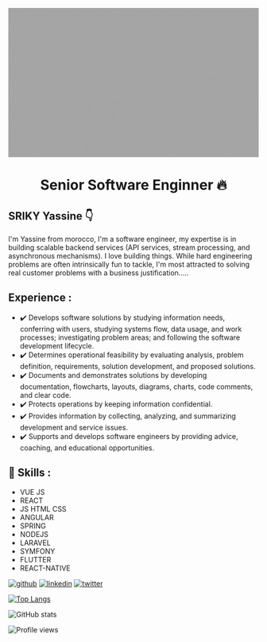 <p align="center"> 
    <img src="https://github.com/Sriky-Yassine/Sriky-Yassine/blob/main/IT%20Dev.gif" align="center" height="300"></img>
</p>
<h1 align="center"> Senior Software Enginner 🔥 </h1> 

## SRIKY Yassine  :point_down:
I'm Yassine from morocco, I'm a software engineer,  my expertise is in building scalable backend services (API services, stream processing, and asynchronous mechanisms).
I love building things. While hard engineering problems are often intrinsically fun to tackle, I'm most attracted to solving real customer problems with a business justification.....

## Experience :

* :heavy_check_mark: Develops software solutions by studying information needs, conferring with users, studying systems flow, data usage, and work processes; investigating problem areas; and following the software development lifecycle.
* :heavy_check_mark: Determines operational feasibility by evaluating analysis, problem definition, requirements, solution development, and proposed solutions.
* :heavy_check_mark: Documents and demonstrates solutions by developing documentation, flowcharts, layouts, diagrams, charts, code comments, and clear code.
* :heavy_check_mark: Protects operations by keeping information confidential.
* :heavy_check_mark: Provides information by collecting, analyzing, and summarizing development and service issues.
* :heavy_check_mark: Supports and develops software engineers by providing advice, coaching, and educational opportunities.

## 🔭 Skills :
* VUE JS 
* REACT 
* JS HTML CSS
* ANGULAR
* SPRING
* NODEJS
* LARAVEL
* SYMFONY
* FLUTTER
* REACT-NATIVE


[<img src='https://cdn.jsdelivr.net/npm/simple-icons@3.0.1/icons/github.svg' alt='github' height='40'>](https://github.com/Sriky-Yassine)  [<img src='https://cdn.jsdelivr.net/npm/simple-icons@3.0.1/icons/linkedin.svg' alt='linkedin' height='40'>](https://www.linkedin.com/in/yassine-sriky-672274163/)  [<img src='https://cdn.jsdelivr.net/npm/simple-icons@3.0.1/icons/twitter.svg' alt='twitter' height='40'>](https://twitter.com/sriky_yassine)  

[![Top Langs](https://github-readme-stats.vercel.app/api/top-langs/?username=Sriky-Yassine)](https://github.com/anuraghazra/github-readme-stats)

![GitHub stats](https://github-readme-stats.vercel.app/api?username=Sriky-Yassine&show_icons=true&count_private=true)  

![Profile views](https://gpvc.arturio.dev/Sriky-Yassine)  
